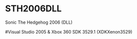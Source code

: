 # STH2006DLL
 Sonic The Hedgehog 2006 (DLL)

#Visual Studio 2005 & Xbox 360 SDK 3529.1 (XDKXenon3529)
